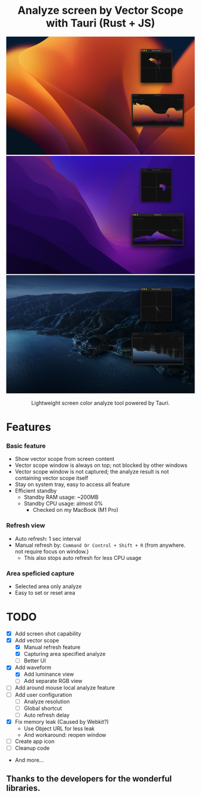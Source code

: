 <h1 align="center">Analyze screen by Vector Scope with Tauri (Rust + JS)</h1>

![example](/Sample_1.jpg)
![example](/Sample_2.jpg)
![example](/Sample_3.jpg)

<div align="center">
Lightweight screen color analyze tool powered by Tauri.
</div>

<h1>Features</h1>

### Basic feature

- Show vector scope from screen content
- Vector scope window is always on top; not blocked by other windows
- Vector scope window is not captured; the analyze result is not containing vector scope itself
- Stay on system tray, easy to access all feature
- Efficient standby
  - Standby RAM usage: ~200MB
  - Standby CPU usage: almost 0%
    - Checked on my MacBook (M1 Pro)

### Refresh view

- Auto refresh: 1 sec interval
- Manual refresh by: `Command Or Control + Shift + R` (from anywhere. not require focus on window.)
  - This also stops auto refresh for less CPU usage

### Area speficied capture

- Selected area only analyze
- Easy to set or reset area

<h1>TODO</h1>

- [x] Add screen shot capability
- [x] Add vector scope
  - [x] Manual refresh feature
  - [x] Capturing area specified analyze
  - [ ] Better UI
- [x] Add waveform
  - [x] Add luminance view
  - [ ] Add separate RGB view
- [ ] Add around mouse local analyze feature
- [ ] Add user configuration
  - [ ] Analyze resolution
  - [ ] Global shortcut
  - [ ] Auto refresh delay
- [x] Fix memory leak (Caused by Webkit?)
  - Use Object URL for less leak
  - And workaround: reopen window
- [ ] Create app icon
- [ ] Cleanup code
- And more...

<h2>Thanks to the developers for the wonderful libraries.</h1>
